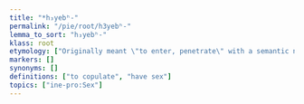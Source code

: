 ```yaml
---
title: "*h₃yebʰ-"
permalink: "/pie/root/h3yebʰ-"
lemma_to_sort: "h₃yebʰ-"
klass: root
etymology: ["Originally meant \"to enter, penetrate\" with a semantic narrowing to \"copulate\". The original meaning can be seen in Luwian [script needed] (˚ipatarma-, “west”), [script needed] (˚iparwašša/i-, “western”) (< pre-form *ipa- (“west, sunset”)), Tocharian A yäw-, Tocharian B yäp- (“to enter, set (of sun)”); see also Ancient Greek Ζέφῠρος (Zéphuros, “west wind”), ζόφος (zóphos, “darkness, gloom; the dark quarter, the west”) . The semantic specialization was confined to the central and eastern parts of the IE speech community, and did not affect either Tocharian or Anatolian, and has left no trace in the West IE."]
markers: []
synonyms: []
definitions: ["to copulate", "have sex"]
topics: ["ine-pro:Sex"]
---
```


